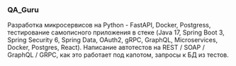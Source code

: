 ### QA_Guru

Pазработка микросервисов на Python - FastAPI, Docker, Postgress, тестирование самописного приложения в стеке (Java 17, Spring Boot 3, Spring Security 6, Spring Data, OAuth2, gRPC, GraphQL, Microservices, Docker, Postgres, React). Написание автотестов на REST / SOAP / GraphQL / GRPC, как это работает под капотом, запросы к БД из тестов.

